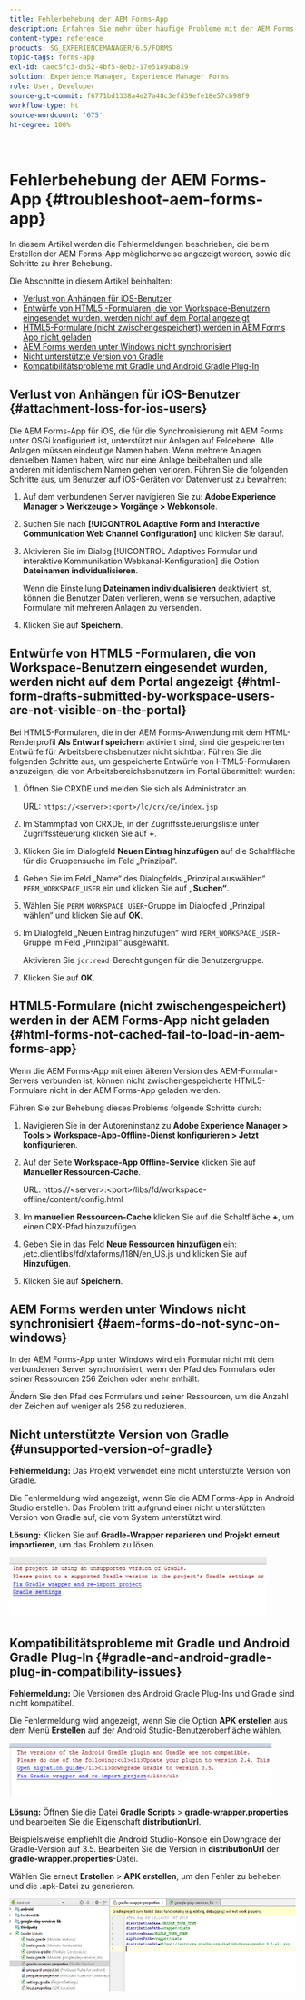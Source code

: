 ```yaml
---
title: Fehlerbehebung der AEM Forms-App
description: Erfahren Sie mehr über häufige Probleme mit der AEM Forms-App und wie Sie diese beheben können.
content-type: reference
products: SG_EXPERIENCEMANAGER/6.5/FORMS
topic-tags: forms-app
exl-id: caec5fc3-db52-4bf5-8eb2-17e5189ab819
solution: Experience Manager, Experience Manager Forms
role: User, Developer
source-git-commit: f6771bd1338a4e27a48c3efd39efe18e57cb98f9
workflow-type: ht
source-wordcount: '675'
ht-degree: 100%

---
```


# Fehlerbehebung der AEM Forms-App {#troubleshoot-aem-forms-app}

In diesem Artikel werden die Fehlermeldungen beschrieben, die beim Erstellen der AEM Forms-App möglicherweise angezeigt werden, sowie die Schritte zu ihrer Behebung.

Die Abschnitte in diesem Artikel beinhalten:

* [Verlust von Anhängen für iOS-Benutzer](/help/forms/using/issues-aem-forms-app.md#attachment-loss-for-ios-users)
* [Entwürfe von HTML5 -Formularen, die von Workspace-Benutzern eingesendet wurden, werden nicht auf dem Portal angezeigt](/help/forms/using/issues-aem-forms-app.md#html-form-drafts-submitted-by-workspace-users-are-not-visible-on-the-portal)
* [HTML5-Formulare (nicht zwischengespeichert) werden in AEM Forms App nicht geladen](/help/forms/using/issues-aem-forms-app.md#html-forms-not-cached-fail-to-load-in-aem-forms-app)
* [AEM Forms werden unter Windows nicht synchronisiert](/help/forms/using/issues-aem-forms-app.md#aem-forms-do-not-sync-on-windows)
* [Nicht unterstützte Version von Gradle](/help/forms/using/issues-aem-forms-app.md#unsupported-version-of-gradle)
* [Kompatibilitätsprobleme mit Gradle und Android Gradle Plug-In](/help/forms/using/issues-aem-forms-app.md#gradle-and-android-gradle-plug-in-compatibility-issues)

## Verlust von Anhängen für iOS-Benutzer {#attachment-loss-for-ios-users}

Die AEM Forms-App für iOS, die für die Synchronisierung mit AEM Forms unter OSGi konfiguriert ist, unterstützt nur Anlagen auf Feldebene. Alle Anlagen müssen eindeutige Namen haben. Wenn mehrere Anlagen denselben Namen haben, wird nur eine Anlage beibehalten und alle anderen mit identischem Namen gehen verloren. Führen Sie die folgenden Schritte aus, um Benutzer auf iOS-Geräten vor Datenverlust zu bewahren:

1. Auf dem verbundenen Server navigieren Sie zu: **Adobe Experience Manager > Werkzeuge > Vorgänge > Webkonsole**.
1. Suchen Sie nach **[!UICONTROL Adaptive Form and Interactive Communication Web Channel Configuration]** und klicken Sie darauf.
1. Aktivieren Sie im Dialog [!UICONTROL Adaptives Formular und interaktive Kommunikation Webkanal-Konfiguration] die Option **Dateinamen individualisieren**.

   Wenn die Einstellung **Dateinamen individualisieren** deaktiviert ist, können die Benutzer Daten verlieren, wenn sie versuchen, adaptive Formulare mit mehreren Anlagen zu versenden.

1. Klicken Sie auf **Speichern**.

## Entwürfe von HTML5 -Formularen, die von Workspace-Benutzern eingesendet wurden, werden nicht auf dem Portal angezeigt {#html-form-drafts-submitted-by-workspace-users-are-not-visible-on-the-portal}

Bei HTML5-Formularen, die in der AEM Forms-Anwendung mit dem HTML-Renderprofil **Als Entwurf speichern** aktiviert sind, sind die gespeicherten Entwürfe für Arbeitsbereichsbenutzer nicht sichtbar. Führen Sie die folgenden Schritte aus, um gespeicherte Entwürfe von HTML5-Formularen anzuzeigen, die von Arbeitsbereichsbenutzern im Portal übermittelt wurden:

1. Öffnen Sie CRXDE und melden Sie sich als Administrator an.

   URL: `https://<server>:<port>/lc/crx/de/index.jsp`

1. Im Stammpfad von CRXDE, in der Zugriffssteuerungsliste unter Zugriffssteuerung klicken Sie auf **+**.
1. Klicken Sie im Dialogfeld **Neuen Eintrag hinzufügen** auf die Schaltfläche für die Gruppensuche im Feld „Prinzipal“.
1. Geben Sie im Feld „Name“ des Dialogfelds „Prinzipal auswählen“ `PERM_WORKSPACE_USER` ein und klicken Sie auf **„Suchen“**. 
1. Wählen Sie `PERM_WORKSPACE_USER`-Gruppe im Dialogfeld „Prinzipal wählen“ und klicken Sie auf **OK**.
1. Im Dialogfeld „Neuen Eintrag hinzufügen“ wird `PERM_WORKSPACE_USER`-Gruppe im Feld „Prinzipal“ ausgewählt.

    Aktivieren Sie `jcr:read`-Berechtigungen für die Benutzergruppe.

1. Klicken Sie auf **OK**.

## HTML5-Formulare (nicht zwischengespeichert) werden in der AEM Forms-App nicht geladen {#html-forms-not-cached-fail-to-load-in-aem-forms-app}

Wenn die AEM Forms-App mit einer älteren Version des AEM-Formular-Servers verbunden ist, können nicht zwischengespeicherte HTML5-Formulare nicht in der AEM Forms-App geladen werden.

Führen Sie zur Behebung dieses Problems folgende Schritte durch:

1. Navigieren Sie in der Autoreninstanz zu **Adobe Experience Manager > Tools > Workspace-App-Offline-Dienst konfigurieren > Jetzt konfigurieren**.
1. Auf der Seite **Workspace-App Offline-Service** klicken Sie auf **Manueller Ressourcen-Cache**.

   URL: https://&lt;server>:&lt;port>/libs/fd/workspace-offline/content/config.html

1. Im **manuellen Ressourcen-Cache** klicken Sie auf die Schaltfläche **+**, um einen CRX-Pfad hinzuzufügen.
1. Geben Sie in das Feld **Neue Ressourcen hinzufügen** ein: /etc.clientlibs/fd/xfaforms/I18N/en_US.js und klicken Sie auf **Hinzufügen**.
1. Klicken Sie auf **Speichern**.

## AEM Forms werden unter Windows nicht synchronisiert {#aem-forms-do-not-sync-on-windows}

In der AEM Forms-App unter Windows wird ein Formular nicht mit dem verbundenen Server synchronisiert, wenn der Pfad des Formulars oder seiner Ressourcen 256 Zeichen oder mehr enthält.

Ändern Sie den Pfad des Formulars und seiner Ressourcen, um die Anzahl der Zeichen auf weniger als 256 zu reduzieren.

## Nicht unterstützte Version von Gradle {#unsupported-version-of-gradle}

**Fehlermeldung:** Das Projekt verwendet eine nicht unterstützte Version von Gradle.

Die Fehlermeldung wird angezeigt, wenn Sie die AEM Forms-App in Android Studio erstellen. Das Problem tritt aufgrund einer nicht unterstützten Version von Gradle auf, die vom System unterstützt wird.

**Lösung:** Klicken Sie auf **Gradle-Wrapper reparieren und Projekt erneut importieren**, um das Problem zu lösen.

![gradle_unsupported_version](assets/gradle_unsupported_version.png)

## Kompatibilitätsprobleme mit Gradle und Android Gradle Plug-In {#gradle-and-android-gradle-plug-in-compatibility-issues}

**Fehlermeldung:** Die Versionen des Android Gradle Plug-Ins und Gradle sind nicht kompatibel.

Die Fehlermeldung wird angezeigt, wenn Sie die Option **APK erstellen** aus dem Menü **Erstellen** auf der Android Studio-Benutzeroberfläche wählen.

![gradle_plugin_compatibility](assets/gradle_plugin_compatibility.png)

**Lösung:** Öffnen Sie die Datei **Gradle Scripts** > **gradle-wrapper.properties** und bearbeiten Sie die Eigenschaft **distributionUrl**.

Beispielsweise empfiehlt die Android Studio-Konsole ein Downgrade der Gradle-Version auf 3.5. Bearbeiten Sie die Version in **distributionUrl** der **gradle-wrapper.properties**-Datei.

Wählen Sie erneut **Erstellen** > **APK erstellen**, um den Fehler zu beheben und die .apk-Datei zu generieren.

![gradle_wrapper_properties](assets/gradle_wrapper_properties.png)
